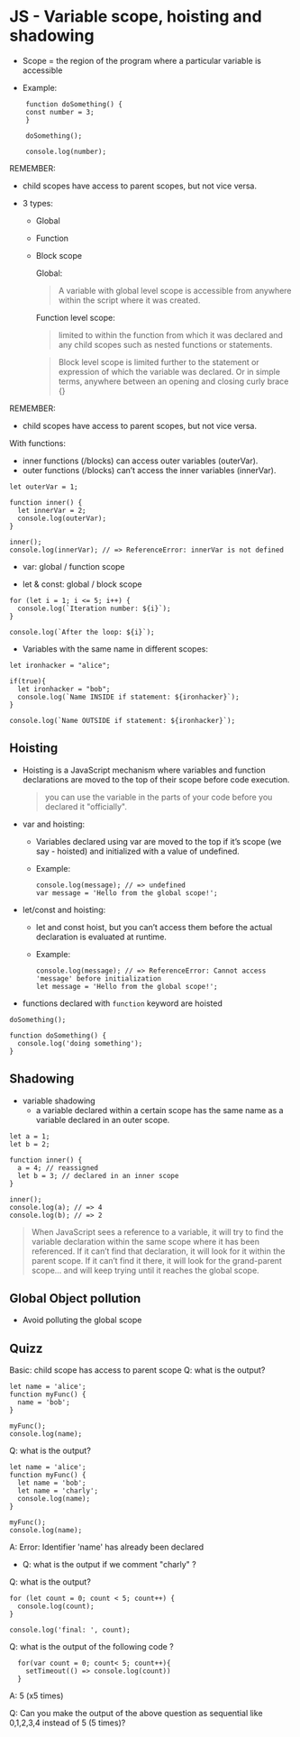 
# JS - Variable scope, hoisting and shadowing

<!--- 

Status: draft 

Consider: 
- simplify (eg. skip hoisting)

To do:
- include quick exercises to practice scope.

--->



- Scope = the region of the program where a particular variable is accessible



- Example: 

```
    function doSomething() {
    const number = 3;
    }

    doSomething();

    console.log(number);

```



REMEMBER: 
- child scopes have access to parent scopes, but not vice versa.



- 3 types:
  - Global
  - Function
  - Block scope


    Global:
    > A variable with global level scope is accessible from anywhere within the script where it was created.

    Function level scope:
    > limited to within the function from which it was declared and any child scopes such as nested functions or statements.

    > Block level scope is limited further to the statement or expression of which the variable was declared. Or in simple terms, anywhere between an opening and closing curly brace {}



REMEMBER: 
- child scopes have access to parent scopes, but not vice versa.


With functions:
- inner functions (/blocks) can access outer variables (outerVar). 
- outer functions (/blocks) can’t access the inner variables (innerVar).




```
let outerVar = 1;

function inner() {
  let innerVar = 2;
  console.log(outerVar);
}

inner();
console.log(innerVar); // => ReferenceError: innerVar is not defined
```




- var: global / function scope

- let & const: global / block scope



```
for (let i = 1; i <= 5; i++) {
  console.log(`Iteration number: ${i}`);
}
 
console.log(`After the loop: ${i}`);
```



- Variables with the same name in different  scopes:

```
let ironhacker = "alice";

if(true){
  let ironhacker = "bob";
  console.log(`Name INSIDE if statement: ${ironhacker}`);
}

console.log(`Name OUTSIDE if statement: ${ironhacker}`);
```



## Hoisting 

- Hoisting is a JavaScript mechanism where variables and function declarations are moved to the top of their scope before code execution.

  > you can use the variable in the parts of your code before you declared it "officially".


- var and hoisting:
  - Variables declared using var are moved to the top if it’s scope (we say - hoisted) and initialized with a value of undefined.

  - Example:

    ```
    console.log(message); // => undefined
    var message = 'Hello from the global scope!';
    ```


- let/const and hoisting:

  - let and const hoist, but you can’t access them before the actual declaration is evaluated at runtime.

  - Example:

    ```
    console.log(message); // => ReferenceError: Cannot access 'message' before initialization
    let message = 'Hello from the global scope!';
    ```

- functions declared with `function` keyword are hoisted


```
doSomething();

function doSomething() {
  console.log('doing something');
}
```



## Shadowing

- variable shadowing
  - a variable declared within a certain scope has the same name as a variable declared in an outer scope.


```
let a = 1;
let b = 2;

function inner() {
  a = 4; // reassigned
  let b = 3; // declared in an inner scope
}

inner();
console.log(a); // => 4
console.log(b); // => 2
```

> When JavaScript sees a reference to a variable, it will try to find the variable declaration within the same scope where it has been referenced. If it can’t find that declaration, it will look for it within the parent scope. If it can’t find it there, it will look for the grand-parent scope… and will keep trying until it reaches the global scope.




## Global Object pollution

- Avoid polluting the global scope





## Quizz

<!-- to-do: improve (ex. add objects etc) -->


Basic: child scope has access to parent scope
Q: what is the output?

  ```
  let name = 'alice';
  function myFunc() {
    name = 'bob';
  }

  myFunc();
  console.log(name);
  ```




Q: what is the output?

  ```
  let name = 'alice';
  function myFunc() {
    let name = 'bob';
    let name = 'charly';
    console.log(name);
  }

  myFunc();
  console.log(name);
  ```

A: Error: Identifier 'name' has already been declared

  - Q: what is the output if we comment "charly" ?




Q: what is the output?

  ```
  for (let count = 0; count < 5; count++) {
    console.log(count);
  }

  console.log('final: ', count);
  ```




<!-- advanced qustions (skip) -->

Q:  what is the output of the following code ?

  ```
    for(var count = 0; count< 5; count++){
      setTimeout(() => console.log(count))
    }
  ```

A:  5 (x5 times)


Q: Can you make the output of the above question as sequential like 0,1,2,3,4 instead of 5 (5 times)?